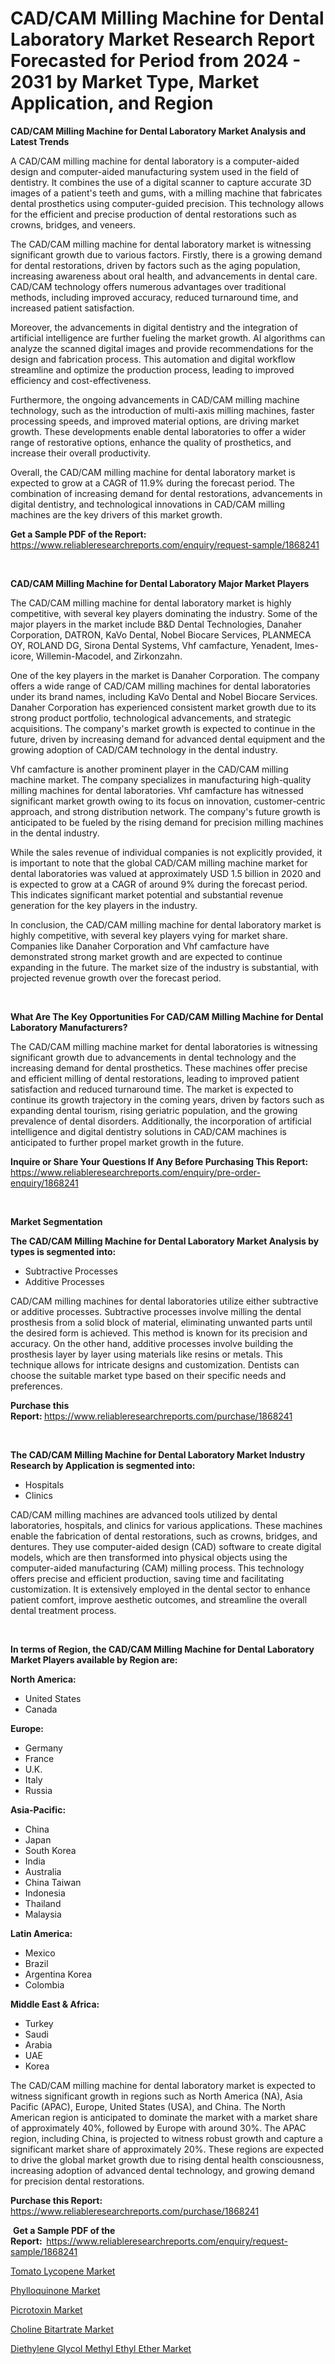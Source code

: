 <p><h1>CAD/CAM Milling Machine for Dental Laboratory Market Research Report Forecasted for Period from 2024 -  2031 by Market Type, Market Application, and Region</h1></p><p><strong>CAD/CAM Milling Machine for Dental Laboratory Market Analysis and Latest Trends</strong></p>
<p><p>A CAD/CAM milling machine for dental laboratory is a computer-aided design and computer-aided manufacturing system used in the field of dentistry. It combines the use of a digital scanner to capture accurate 3D images of a patient's teeth and gums, with a milling machine that fabricates dental prosthetics using computer-guided precision. This technology allows for the efficient and precise production of dental restorations such as crowns, bridges, and veneers.</p><p>The CAD/CAM milling machine for dental laboratory market is witnessing significant growth due to various factors. Firstly, there is a growing demand for dental restorations, driven by factors such as the aging population, increasing awareness about oral health, and advancements in dental care. CAD/CAM technology offers numerous advantages over traditional methods, including improved accuracy, reduced turnaround time, and increased patient satisfaction.</p><p>Moreover, the advancements in digital dentistry and the integration of artificial intelligence are further fueling the market growth. AI algorithms can analyze the scanned digital images and provide recommendations for the design and fabrication process. This automation and digital workflow streamline and optimize the production process, leading to improved efficiency and cost-effectiveness.</p><p>Furthermore, the ongoing advancements in CAD/CAM milling machine technology, such as the introduction of multi-axis milling machines, faster processing speeds, and improved material options, are driving market growth. These developments enable dental laboratories to offer a wider range of restorative options, enhance the quality of prosthetics, and increase their overall productivity.</p><p>Overall, the CAD/CAM milling machine for dental laboratory market is expected to grow at a CAGR of 11.9% during the forecast period. The combination of increasing demand for dental restorations, advancements in digital dentistry, and technological innovations in CAD/CAM milling machines are the key drivers of this market growth.</p></p>
<p><strong>Get a Sample PDF of the Report:&nbsp;</strong> <a href="https://www.reliableresearchreports.com/enquiry/request-sample/1868241">https://www.reliableresearchreports.com/enquiry/request-sample/1868241</a></p>
<p>&nbsp;</p>
<p><strong>CAD/CAM Milling Machine for Dental Laboratory Major Market Players</strong></p>
<p><p>The CAD/CAM milling machine for dental laboratory market is highly competitive, with several key players dominating the industry. Some of the major players in the market include B&D Dental Technologies, Danaher Corporation, DATRON, KaVo Dental, Nobel Biocare Services, PLANMECA OY, ROLAND DG, Sirona Dental Systems, Vhf camfacture, Yenadent, Imes-icore, Willemin-Macodel, and Zirkonzahn.</p><p>One of the key players in the market is Danaher Corporation. The company offers a wide range of CAD/CAM milling machines for dental laboratories under its brand names, including KaVo Dental and Nobel Biocare Services. Danaher Corporation has experienced consistent market growth due to its strong product portfolio, technological advancements, and strategic acquisitions. The company's market growth is expected to continue in the future, driven by increasing demand for advanced dental equipment and the growing adoption of CAD/CAM technology in the dental industry.</p><p>Vhf camfacture is another prominent player in the CAD/CAM milling machine market. The company specializes in manufacturing high-quality milling machines for dental laboratories. Vhf camfacture has witnessed significant market growth owing to its focus on innovation, customer-centric approach, and strong distribution network. The company's future growth is anticipated to be fueled by the rising demand for precision milling machines in the dental industry.</p><p>While the sales revenue of individual companies is not explicitly provided, it is important to note that the global CAD/CAM milling machine market for dental laboratories was valued at approximately USD 1.5 billion in 2020 and is expected to grow at a CAGR of around 9% during the forecast period. This indicates significant market potential and substantial revenue generation for the key players in the industry.</p><p>In conclusion, the CAD/CAM milling machine for dental laboratory market is highly competitive, with several key players vying for market share. Companies like Danaher Corporation and Vhf camfacture have demonstrated strong market growth and are expected to continue expanding in the future. The market size of the industry is substantial, with projected revenue growth over the forecast period.</p></p>
<p>&nbsp;</p>
<p><strong>What Are The Key Opportunities For CAD/CAM Milling Machine for Dental Laboratory Manufacturers?</strong></p>
<p><p>The CAD/CAM milling machine market for dental laboratories is witnessing significant growth due to advancements in dental technology and the increasing demand for dental prosthetics. These machines offer precise and efficient milling of dental restorations, leading to improved patient satisfaction and reduced turnaround time. The market is expected to continue its growth trajectory in the coming years, driven by factors such as expanding dental tourism, rising geriatric population, and the growing prevalence of dental disorders. Additionally, the incorporation of artificial intelligence and digital dentistry solutions in CAD/CAM machines is anticipated to further propel market growth in the future.</p></p>
<p><strong>Inquire or Share Your Questions If Any Before Purchasing This Report:</strong> <a href="https://www.reliableresearchreports.com/enquiry/pre-order-enquiry/1868241">https://www.reliableresearchreports.com/enquiry/pre-order-enquiry/1868241</a></p>
<p>&nbsp;</p>
<p><strong>Market Segmentation</strong></p>
<p><strong>The CAD/CAM Milling Machine for Dental Laboratory Market Analysis by types is segmented into:</strong></p>
<p><ul><li>Subtractive Processes</li><li>Additive Processes</li></ul></p>
<p><p>CAD/CAM milling machines for dental laboratories utilize either subtractive or additive processes. Subtractive processes involve milling the dental prosthesis from a solid block of material, eliminating unwanted parts until the desired form is achieved. This method is known for its precision and accuracy. On the other hand, additive processes involve building the prosthesis layer by layer using materials like resins or metals. This technique allows for intricate designs and customization. Dentists can choose the suitable market type based on their specific needs and preferences.</p></p>
<p><strong>Purchase this Report:&nbsp;</strong><a href="https://www.reliableresearchreports.com/purchase/1868241">https://www.reliableresearchreports.com/purchase/1868241</a></p>
<p>&nbsp;</p>
<p><strong>The CAD/CAM Milling Machine for Dental Laboratory Market Industry Research by Application is segmented into:</strong></p>
<p><ul><li>Hospitals</li><li>Clinics</li></ul></p>
<p><p>CAD/CAM milling machines are advanced tools utilized by dental laboratories, hospitals, and clinics for various applications. These machines enable the fabrication of dental restorations, such as crowns, bridges, and dentures. They use computer-aided design (CAD) software to create digital models, which are then transformed into physical objects using the computer-aided manufacturing (CAM) milling process. This technology offers precise and efficient production, saving time and facilitating customization. It is extensively employed in the dental sector to enhance patient comfort, improve aesthetic outcomes, and streamline the overall dental treatment process.</p></p>
<p>&nbsp;</p>
<p><strong>In terms of Region, the CAD/CAM Milling Machine for Dental Laboratory Market Players available by Region are:</strong></p>
<p>
    <p> <strong> North America: </strong>
        <ul>
            <li>United States</li>
            <li>Canada</li>
        </ul>
        </p> 
    <p> <strong> Europe: </strong>
        <ul>
            <li>Germany</li>
            <li>France</li>
            <li>U.K.</li>
            <li>Italy</li>
            <li>Russia</li>
        </ul>
        </p> 
    <p> <strong> Asia-Pacific: </strong>
        <ul>
            <li>China</li>
            <li>Japan</li>
            <li>South Korea</li>
            <li>India</li>
            <li>Australia</li>
            <li>China Taiwan</li>
            <li>Indonesia</li>
            <li>Thailand</li>
            <li>Malaysia</li>
        </ul>
        </p> 
    <p> <strong> Latin America: </strong>
        <ul>
            <li>Mexico</li>
            <li>Brazil</li>
            <li>Argentina Korea</li>
            <li>Colombia</li>
        </ul>
        </p> 
    <p> <strong> Middle East & Africa: </strong>
        <ul>
            <li>Turkey</li>
            <li>Saudi</li>
            <li>Arabia</li>
            <li>UAE</li>
            <li>Korea</li>
        </ul>
    </p>
    </p>
<p><p>The CAD/CAM milling machine for dental laboratory market is expected to witness significant growth in regions such as North America (NA), Asia Pacific (APAC), Europe, United States (USA), and China. The North American region is anticipated to dominate the market with a market share of approximately 40%, followed by Europe with around 30%. The APAC region, including China, is projected to witness robust growth and capture a significant market share of approximately 20%. These regions are expected to drive the global market growth due to rising dental health consciousness, increasing adoption of advanced dental technology, and growing demand for precision dental restorations.</p></p>
<p><strong>Purchase this Report: </strong><a href="https://www.reliableresearchreports.com/purchase/1868241">https://www.reliableresearchreports.com/purchase/1868241</a></p>
<p>&nbsp;<strong>Get a Sample PDF of the Report:&nbsp;&nbsp;</strong><a href="https://www.reliableresearchreports.com/enquiry/request-sample/1868241">https://www.reliableresearchreports.com/enquiry/request-sample/1868241</a></p>
<p><strong></strong></p>
<p><p><a href="https://medium.com/p/b020e96132bb/edit">Tomato Lycopene Market</a></p><p><a href="https://medium.com/@akeembayer2019/phylloquinone-market-analysis-its-cagr-market-segmentation-and-global-industry-overview-e4ae45e27fd9">Phylloquinone Market</a></p><p><a href="https://medium.com/@akeembayer2019/picrotoxin-market-outlook-industry-overview-and-forecast-2024-to-2031-8a797f12a78f">Picrotoxin Market</a></p><p><a href="https://medium.com/@akeembayer2019/choline-bitartrate-market-report-reveals-the-latest-trends-and-growth-opportunities-of-this-market-b7e008c80794">Choline Bitartrate Market</a></p><p><a href="https://medium.com/@akeembayer2019/diethylene-glycol-methyl-ethyl-ether-market-trends-and-market-analysis-forecasted-for-period-efd64f89cbeb">Diethylene Glycol Methyl Ethyl Ether Market</a></p></p>